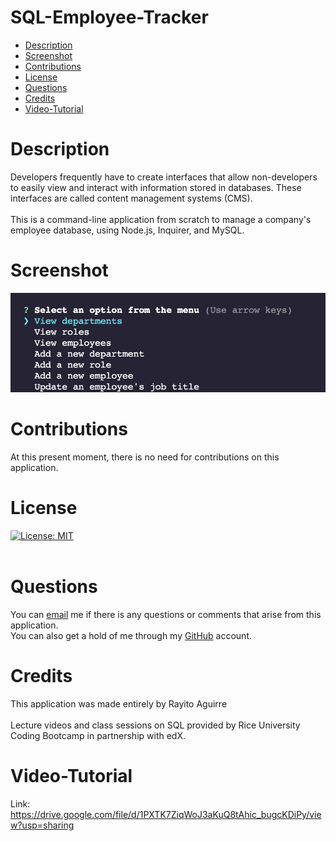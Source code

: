 # SQL-Employee-Tracker
- [Description](#description)
- [Screenshot](#screenshot)
- [Contributions](#contributions)
- [License](#license)
- [Questions](#license)
- [Credits](#credits)
- [Video-Tutorial](#video-tutorial)

# Description
Developers frequently have to create interfaces that allow non-developers to easily view and interact with information stored in databases. These interfaces are called content management systems (CMS).<br><Br> 
This is a command-line application from scratch to manage a company's employee database, using Node.js, Inquirer, and MySQL.

# Screenshot
![Alt text](Assets/Screenshot%202023-05-15%20at%206.26.53%20PM.png)

# Contributions
At this present moment, there is no need for contributions on this application.<br>
# License
[![License: MIT](https://img.shields.io/badge/License-MIT-yellow.svg)](https://opensource.org/license/MIT) <br><br>

# Questions
You can [email](rayito.aguirre94@gmail.com) me if there is any questions or comments that arise from this application.<br>
You can also get a hold of me through my [GitHub](https://github.com/itsrayito) account.

# Credits
This application was made entirely by Rayito Aguirre <br><br>
Lecture videos and class sessions on SQL provided by Rice University Coding Bootcamp in partnership with edX.<br>
# Video-Tutorial
 Link: https://drive.google.com/file/d/1PXTK7ZiqWoJ3aKuQ8tAhic_bugcKDiPy/view?usp=sharing
